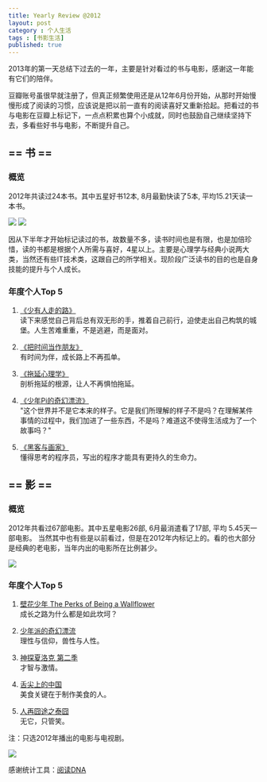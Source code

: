 ```yaml
---
title: Yearly Review @2012
layout: post
category : 个人生活
tags : [书影生活]
published: true
---
```


2013年的第一天总结下过去的一年，主要是针对看过的书与电影，感谢这一年能有它们的陪伴。

豆瓣账号虽很早就注册了，但真正频繁使用还是从12年6月份开始，从那时开始慢慢形成了阅读的习惯，应该说是把以前一直有的阅读喜好又重新拾起。把看过的书与电影在豆瓣上标记下，一点点积累也算个小成就，同时也鼓励自己继续坚持下去，多看些好书与电影，不断提升自己。

##  == 书 ==
### 概览
2012年共读过24本书。其中五星好书12本, 8月最勤快读了5本, 平均15.21天读一本书。

![](http://pic.yupoo.com/ljhero/Cx7fqHl9/HndTx.png)
![](http://pic.yupoo.com/ljhero/Cx7fr3g5/1451qH.png)

因从下半年才开始标记读过的书，故数量不多，读书时间也是有限，也是加倍珍惜，读的书都是根据个人所需与喜好，4星以上。主要是心理学与经典小说两大类，当然还有些IT技术类，这跟自己的所学相关。现阶段广泛读书的目的也是自身技能的提升与个人成长。

### 年度个人Top 5
1. [《少有人走的路》](http://book.douban.com/subject/1775691/)  
读下来感觉自己背后总有双无形的手，推着自己前行，迫使走出自己构筑的城堡。人生苦难重重，不是逃避，而是面对。

2. [《把时间当作朋友》](http://book.douban.com/subject/3609132/)  
有时间为伴，成长路上不再孤单。

3. [《拖延心理学》](http://book.douban.com/subject/3609132/)  
剖析拖延的根源，让人不再惧怕拖延。

4. [《少年Pi的奇幻漂流》](http://book.douban.com/subject/1221327/)  
"这个世界并不是它本来的样子。它是我们所理解的样子不是吗？在理解某件事情的过程中，我们加进了一些东西，不是吗？难道这不使得生活成为了一个故事吗？"

5. [《黑客与画家》](http://book.douban.com/subject/6021440/)  
懂得思考的程序员，写出的程序才能具有更持久的生命力。

##  == 影 ==
### 概览
2012年共看过67部电影。其中五星电影26部, 6月最消遣看了17部, 平均 5.45天一部电影。
当然其中也有些是以前看过，但是在2012年内标记上的。看的也大部分是经典的老电影，当年内出的电影所在比例甚少。

![](http://pic.yupoo.com/ljhero/CGw6klB9/FIkGS.png)

### 年度个人Top 5
1. [壁花少年 The Perks of Being a Wallflower](http://movie.douban.com/subject/4847665/)  
成长之路为什么都是如此坎坷？

2. [少年派的奇幻漂流](http://movie.douban.com/subject/1929463/)  
理性与信仰，兽性与人性。

3. [神探夏洛克 第二季](http://movie.douban.com/subject/6522269/)  
才智与激情。

4. [舌尖上的中国](http://movie.douban.com/subject/10606004/)  
美食关键在于制作美食的人。

5. [人再囧途之泰囧](http://movie.douban.com/subject/10574622/)  
无它，只管笑。

注：只选2012年播出的电影与电视剧。

![](http://pic.yupoo.com/ljhero/CGw6HPnj/DpA0b.png)

感谢统计工具：[阅读DNA](http://www.yuedudna.com/)